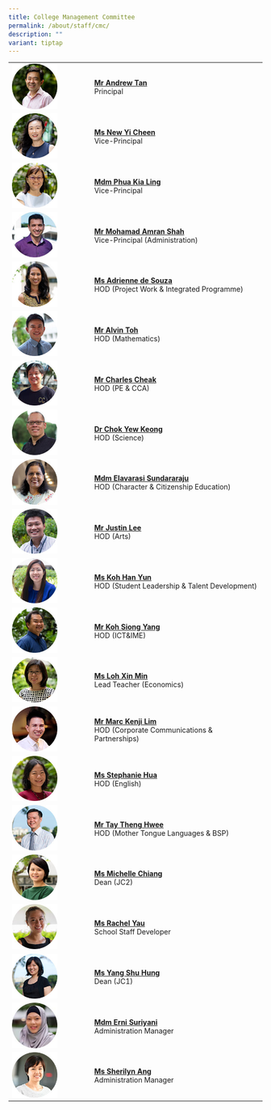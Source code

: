 ```yaml
---
title: College Management Committee
permalink: /about/staff/cmc/
description: ""
variant: tiptap
---
```

<table style="minWidth: 50px">
<colgroup>
<col>
<col>
</colgroup>
<tbody>
<tr>
<td rowspan="1" colspan="1"><a class="isomer-image-wrapper" href="mailto:andrew.tan@ejc.edu.sg"><img style="width: 60%;" height="auto" width="100%" src="/images/Staff/SL-Andrew-Tan_s.jpg"></a>
</td>
<td rowspan="1" colspan="1">
<p><strong><a href="mailto:andrew.tan@ejc.edu.sg" rel="noopener noreferrer nofollow" target="_blank">Mr Andrew Tan</a> </strong>
<br>Principal</p>
</td>
</tr>
<tr>
<td rowspan="1" colspan="1"><a class="isomer-image-wrapper" href="mailto:new.yi.cheen@ejc.edu.sg"><img style="width: 60%;" height="auto" width="100%" src="/images/Staff/SL_New_Yi_Cheen.jpg"></a>
</td>
<td rowspan="1" colspan="1">
<p><strong><a href="mailto:new.yi.cheen@ejc.edu.sg" rel="noopener noreferrer nofollow" target="_blank">Ms New Yi Cheen</a> </strong>
<br>Vice-Principal</p>
</td>
</tr>
<tr>
<td rowspan="1" colspan="1"><a class="isomer-image-wrapper" href="mailto:phua.kia.ling@ejc.edu.sg"><img style="width: 60%;" height="auto" width="100%" src="/images/Staff/SL_Phua_Kia_Ling.jpg"></a>
</td>
<td rowspan="1" colspan="1">
<p><strong><a href="mailto:phua.kia.ling@ejc.edu.sg" rel="noopener noreferrer nofollow" target="_blank">Mdm Phua Kia Ling</a> </strong>
<br>Vice-Principal</p>
</td>
</tr>
<tr>
<td rowspan="1" colspan="1"><a class="isomer-image-wrapper" href="mailto:amran.shah@ejc.edu.sg"><img style="width: 60%;" height="auto" width="100%" src="/images/Staff/SL-Md-Amran-Shah_s.jpg"></a>
</td>
<td rowspan="1" colspan="1">
<p><strong><a href="mailto:amran.shah@ejc.edu.sg" rel="noopener noreferrer nofollow" target="_blank">Mr Mohamad Amran Shah</a></strong> 
<br>Vice-Principal (Administration)</p>
</td>
</tr>
<tr>
<td rowspan="1" colspan="1"><a class="isomer-image-wrapper" href="mailto:adrienne.de.souza@ejc.edu.sg"><img style="width: 60%;" height="auto" width="100%" src="/images/Staff/PW-Adrienne-de-Souza_s.jpg"></a>
</td>
<td rowspan="1" colspan="1">
<p><strong><a href="mailto:adrienne.de.souza@ejc.edu.sg" rel="noopener noreferrer nofollow" target="_blank">Ms Adrienne de Souza</a> </strong>
<br>HOD (Project Work &amp; Integrated&nbsp;Programme)</p>
</td>
</tr>
<tr>
<td rowspan="1" colspan="1"><a class="isomer-image-wrapper" href="mailto:alvin.toh@ejc.edu.sg"><img style="width: 60%;" height="auto" width="100%" src="/images/Staff/HOD-Alvin-Toh_s.jpg"></a>
</td>
<td rowspan="1" colspan="1">
<p><strong><a href="mailto:alvin.toh@ejc.edu.sg" rel="noopener noreferrer nofollow" target="_blank">Mr Alvin Toh</a> </strong>
<br>HOD (Mathematics)</p>
</td>
</tr>
<tr>
<td rowspan="1" colspan="1"><a class="isomer-image-wrapper" href="mailto:charles.cheak@ejc.edu.sg"><img style="width: 60%;" height="auto" width="100%" src="/images/Staff/pe-charles-cheak_s.jpg"></a>
</td>
<td rowspan="1" colspan="1">
<p><strong><a href="mailto:charles.cheak@ejc.edu.sg" rel="noopener noreferrer nofollow" target="_blank">Mr Charles Cheak</a> </strong>
<br>HOD (PE &amp; CCA)</p>
</td>
</tr>
<tr>
<td rowspan="1" colspan="1"><a class="isomer-image-wrapper" href="mailto:chok.yew.keong@ejc.edu.sg"><img style="width: 60%;" height="auto" width="100%" src="/images/Staff/Sci-Chok-Yew-Keong_s.jpg"></a>
</td>
<td rowspan="1" colspan="1">
<p><strong><a href="mailto:chok.yew.keong@ejc.edu.sg" rel="noopener noreferrer nofollow" target="_blank">Dr Chok Yew Keong</a></strong> 
<br>HOD (Science)</p>
</td>
</tr>
<tr>
<td rowspan="1" colspan="1"><a class="isomer-image-wrapper" href="mailto:elavarasi.sundararaju@ejc.edu.sg"><img style="width: 60%;" height="auto" width="100%" src="/images/Staff/mtl-elavarasi_s.jpg"></a>
</td>
<td rowspan="1" colspan="1">
<p><strong><a href="mailto:elavarasi.sundararaju@ejc.edu.sg" rel="noopener noreferrer nofollow" target="_blank">Mdm Elavarasi Sundararaju</a></strong> 
<br>HOD (Character &amp; Citizenship Education)</p>
</td>
</tr>
<tr>
<td rowspan="1" colspan="1"><a class="isomer-image-wrapper" href="mailto:justin.lee@ejc.edu.sg"><img style="width: 60%;" height="auto" width="100%" src="/images/Staff/Arts_JustinLee_s.jpg"></a>
</td>
<td rowspan="1" colspan="1">
<p><strong><a href="mailto:justin.lee@ejc.edu.sg" rel="noopener noreferrer nofollow" target="_blank">Mr Justin Lee</a></strong> 
<br>HOD (Arts)</p>
</td>
</tr>
<tr>
<td rowspan="1" colspan="1"><a class="isomer-image-wrapper" href="mailto:koh.han.yun@ejc.edu.sg"><img style="width: 60%;" height="auto" width="100%" src="/images/Staff/Econs_KohHanYun_s.jpg"></a>
</td>
<td rowspan="1" colspan="1">
<p><strong><a href="mailto:koh.han.yun@ejc.edu.sg" rel="noopener noreferrer nofollow" target="_blank">Ms Koh Han Yun</a></strong> 
<br>HOD (Student Leadership &amp; Talent Development)</p>
</td>
</tr>
<tr>
<td rowspan="1" colspan="1"><a class="isomer-image-wrapper" href="mailto:koh.siong.yang@ejc.edu.sg"><img style="width: 60%;" height="auto" width="100%" src="/images/Staff/Sci-Koh-Siong-Yang_s.jpg"></a>
</td>
<td rowspan="1" colspan="1">
<p><strong><a href="mailto:koh.siong.yang@ejc.edu.sg" rel="noopener noreferrer nofollow" target="_blank">Mr Koh Siong Yang</a></strong> 
<br>HOD (ICT&amp;IME)</p>
</td>
</tr>
<tr>
<td rowspan="1" colspan="1"><a class="isomer-image-wrapper" href="mailto:loh.xin.min@ejc.edu.sg"><img style="width: 60%;" height="auto" width="100%" src="/images/Staff/Econs-Loh-Xin-Min_s.jpg"></a>
</td>
<td rowspan="1" colspan="1">
<p><strong><a href="mailto:loh.xin.min@ejc.edu.sg" rel="noopener noreferrer nofollow" target="_blank">Ms Loh Xin Min</a></strong> 
<br>Lead Teacher (Economics)</p>
</td>
</tr>
<tr>
<td rowspan="1" colspan="1"><a class="isomer-image-wrapper" href="mailto:marc.kenji.lim@ejc.edu.sg"><img style="width: 60%;" height="auto" width="100%" src="/images/Staff/HOD-Marc-Kenji-Lim_s.jpg"></a>
</td>
<td rowspan="1" colspan="1">
<p><strong><a href="mailto:marc.kenji.lim@ejc.edu.sg" rel="noopener noreferrer nofollow" target="_blank">Mr Marc Kenji Lim</a></strong> 
<br>HOD (Corporate Communications &amp; Partnerships)</p>
</td>
</tr>
<tr>
<td rowspan="1" colspan="1"><a class="isomer-image-wrapper" href="mailto:stephanie.hua@ejc.edu.sg"><img style="width: 60%;" height="auto" width="100%" alt="" src="/images/Staff/EL-Stephanie-Hua_s.jpg"></a>
</td>
<td rowspan="1" colspan="1">
<p><strong><a href="mailto:stephanie.hua@ejc.edu.sg" rel="noopener noreferrer nofollow" target="_blank">Ms Stephanie Hua</a></strong> 
<br>HOD (English)</p>
</td>
</tr>
<tr>
<td rowspan="1" colspan="1"><a class="isomer-image-wrapper" href="mailto:tay.theng.hwee@ejc.edu.sg"><img style="width: 60%;" height="auto" width="100%" alt="" src="/images/Staff/HOD-Tay-Theng-Hwee_s2.jpg"></a>
</td>
<td rowspan="1" colspan="1">
<p><strong><a href="mailto:tay.theng.hwee@ejc.edu.sg" rel="noopener noreferrer nofollow" target="_blank">Mr Tay Theng Hwee</a></strong> 
<br>HOD (Mother Tongue Languages &amp; BSP)</p>
</td>
</tr>
<tr>
<td rowspan="1" colspan="1"><a class="isomer-image-wrapper" href="mailto:michelle.chiang@ejc.edu.sg"><img style="width: 60%;" height="auto" width="100%" src="/images/Staff/Econs-Michelle-Chiang_s.jpg"></a>
</td>
<td rowspan="1" colspan="1">
<p><strong><a href="mailto:michelle.chiang@ejc.edu.sg" rel="noopener noreferrer nofollow" target="_blank">Ms Michelle Chiang</a></strong> 
<br>Dean (JC2)</p>
</td>
</tr>
<tr>
<td rowspan="1" colspan="1"><a class="isomer-image-wrapper" href="mailto:rachel.yau@ejc.edu.sg"><img style="width: 60%;" height="auto" width="100%" src="/images/Staff/Sci-Rachel-Yau_s.jpg"></a>
</td>
<td rowspan="1" colspan="1">
<p><strong><a href="mailto:rachel.yau@ejc.edu.sg" rel="noopener noreferrer nofollow" target="_blank">Ms Rachel Yau</a></strong> 
<br>School Staff Developer</p>
</td>
</tr>
<tr>
<td rowspan="1" colspan="1"><a class="isomer-image-wrapper" href="mailto:yang.shu.hung@ejc.edu.sg"><img style="width: 60%;" height="auto" width="100%" src="/images/Staff/MTL-Yang-Shu-Hung_s.jpg"></a>
</td>
<td rowspan="1" colspan="1">
<p><strong><a href="mailto:yang.shu.hung@ejc.edu.sg" rel="noopener noreferrer nofollow" target="_blank">Ms Yang Shu Hung</a></strong> 
<br>Dean (JC1)</p>
</td>
</tr>
<tr>
<td rowspan="1" colspan="1"><a class="isomer-image-wrapper" href="mailto:erni.suriyani@ejc.edu.sg"><img style="width: 60%;" height="auto" width="100%" src="/images/Staff/cmc-erni-suriyani_s.jpg"></a>
</td>
<td rowspan="1" colspan="1">
<p><strong><a href="mailto:erni.suriyani@ejc.edu.sg" rel="noopener noreferrer nofollow" target="_blank">Mdm Erni Suriyani</a></strong> 
<br>Administration Manager</p>
</td>
</tr>
<tr>
<td rowspan="1" colspan="1"><a class="isomer-image-wrapper" href="mailto:sherilyn.ang@ejc.edu.sg"><img style="width: 60%;" height="auto" width="100%" src="/images/Staff/EAS-SherilynAng_s.jpg"></a>
</td>
<td rowspan="1" colspan="1">
<p><strong><a href="mailto:sherilyn.ang@ejc.edu.sg" rel="noopener noreferrer nofollow" target="_blank">Ms Sherilyn Ang</a></strong> 
<br>Administration Manager</p>
</td>
</tr>
</tbody>
</table>
<p></p>